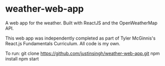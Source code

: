 # weather-web-app
A web app for the weather. Built with ReactJS and the OpenWeatherMap API.

This web app was independently completed as part of Tyler McGinnis's React.js Fundamentals Curriculum. All code is my own.

To run:
git clone https://github.com/justinsingh/weather-web-app.git
npm install
npm start
